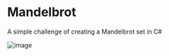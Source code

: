 # Mandelbrot
A simple challenge of creating a Mandelbrot set in C#

![image](https://user-images.githubusercontent.com/117571946/209482378-972bb3df-51b3-482d-8d82-d39682cbc379.png)
